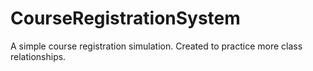 # CourseRegistrationSystem
A simple course registration simulation. Created to practice more class relationships.
